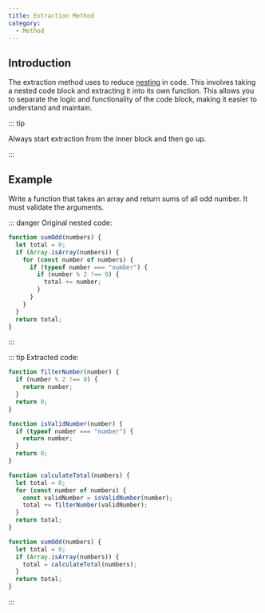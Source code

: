 ```yaml
---
title: Extraction Method
category:
  - Method
---
```


## Introduction

The extraction method uses to reduce [nesting](/demo/page.md) in code. This involves taking a nested code block and extracting it into its own function. This allows you to separate the logic and functionality of the code block, making it easier to understand and maintain.

::: tip

Always start extraction from the inner block and then go up.

:::

## Example

Write a function that takes an array and return sums of all odd number. It must validate the arguments.

::: danger Original nested code:

```js
function sumOdd(numbers) {
  let total = 0;
  if (Array.isArray(numbers)) {
    for (const number of numbers) {
      if (typeof number === "number") {
        if (number % 2 !== 0) {
          total += number;
        }
      }
    }
  }
  return total;
}
```

:::

::: tip Extracted code:

```js
function filterNumber(number) {
  if (number % 2 !== 0) {
    return number;
  }
  return 0;
}

function isValidNumber(number) {
  if (typeof number === "number") {
    return number;
  }
  return 0;
}

function calculateTotal(numbers) {
  let total = 0;
  for (const number of numbers) {
    const validNumber = isValidNumber(number);
    total += filterNumber(validNumber);
  }
  return total;
}

function sumOdd(numbers) {
  let total = 0;
  if (Array.isArray(numbers)) {
    total = calculateTotal(numbers);
  }
  return total;
}
```

:::

